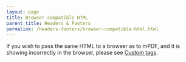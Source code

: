 ```yaml
---
layout: page
title: Browser compatible HTML
parent_title: Headers & Footers
permalink: /headers-footers/browser-compatible-html.html
---
```


<div id="bpmbook" class="bpmbook" style="direction:ltr;">
<div class="topic_user_field">
<div id="U0">
<p>If you wish to pass the same HTML to a browser as to mPDF, and it is showing incorrectly in the browser, please see <a href="{{ "/html-support/custom-html-tags.html" | prepend: site.baseurl }}">Custom tags</a>.</p>
</div>
</div>


